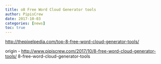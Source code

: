 ```yaml
---
title: o8 Free Word Cloud Generator tools
author: PipisCrew
date: 2017-10-03
categories: [news]
toc: true
---
```


http://thepixelpedia.com/top-8-free-word-cloud-generator-tools/

origin - http://www.pipiscrew.com/2017/10/8-free-word-cloud-generator-tools/ 8-free-word-cloud-generator-tools